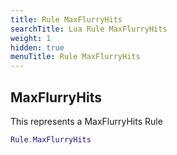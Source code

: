 ```yaml
---
title: Rule MaxFlurryHits
searchTitle: Lua Rule MaxFlurryHits
weight: 1
hidden: true
menuTitle: Rule MaxFlurryHits
---
```

## MaxFlurryHits

This represents a MaxFlurryHits Rule
```lua
Rule.MaxFlurryHits
```